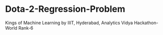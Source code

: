 # Dota-2-Regression-Problem
Kings of Machine Learning by IIIT, Hyderabad, Analytics Vidya Hackathon- World Rank-6
